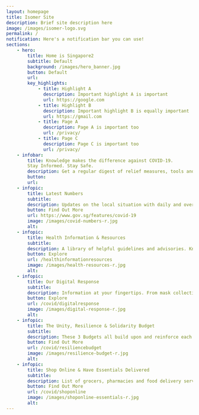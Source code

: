 ```yaml
---
layout: homepage
title: Isomer Site
description: Brief site description here
image: /images/isomer-logo.svg
permalink: /
notification: Here's a notification bar you can use!
sections:
    - hero:
        title: Home is Singapore2
        subtitle: Default  
        background: /images/hero_banner.jpg
        button: Default
        url: 
        key_highlights:
            - title: Highlight A
              description: Important highlight A is important
              url: https://google.com
            - title: Highlight B
              description: Important highlight B is equally important
              url: https://gmail.com
            - title: Page A
              description: Page A is important too
              url: /privacy/
            - title: Page C
              description: Page C is important too
              url: /privacy/
    - infobar:
        title: Knowledge makes the difference against COVID-19. 
        Stay Informed. Stay Safe.
        description: Get a regular digest of relief measures, tools and resources, community stories and more.
        button: 
        url:
    - infopic:
        title: Latest Numbers
        subtitle: 
        description: Updates on the local situation with daily and overall statistics including active, discharged, critical and imported cases. Refreshed daily.
        button: Find Out More
        url: https://www.gov.sg/features/covid-19
        image: /images/covid-numbers-r.jpg
        alt: 
    - infopic:
        title: Health Information & Resources
        subtitle: 
        description: A library of helpful guidelines and advisories. Knowing what to do can help you and your loved ones stay safer.
        button: Explore
        url: /healthinformationresources
        image: /images/health-resources-r.jpg
        alt: 
    - infopic:
        title: Our Digital Response
        subtitle: 
        description: Information at your fingertips. From mask collection to finding a doctor to an online symptom checker and more. 
        button: Explore
        url: /covid/digitalresponse
        image: /images/digital-response-r.jpg
        alt: 
    - infopic:
        title: The Unity, Resilience & Solidarity Budget
        subtitle: 
        description: These 3 Budgets all build upon and reinforce each other. Together, they provide economic measures and additional support for every Singaporean to ride through COVID-19.
        button: Find Out More
        url: /covid/resiliencebudget
        image: /images/resilience-budget-r.jpg
        alt: 
    - infopic:
        title: Shop Online & Have Essentials Delivered
        subtitle: 
        description: List of grocers, pharmacies and food delivery services, including halal options. Stay safe and shop responsibly online.
        button: Find Out More
        url: /covid/shoponline
        image: /images/shoponline-essentials-r.jpg
        alt: 
---
```


